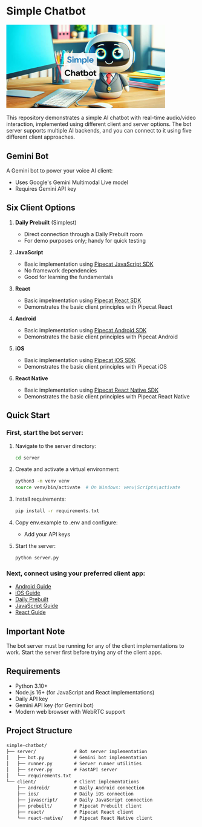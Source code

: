# Simple Chatbot

<img src="image.png" width="420px">

This repository demonstrates a simple AI chatbot with real-time audio/video interaction, implemented using different client and server options. The bot server supports multiple AI backends, and you can connect to it using five different client approaches.

## Gemini Bot

A Gemini bot to power your voice AI client:

- Uses Google's Gemini Multimodal Live model
- Requires Gemini API key

## Six Client Options

1. **Daily Prebuilt** (Simplest)

   - Direct connection through a Daily Prebuilt room
   - For demo purposes only; handy for quick testing

2. **JavaScript**

   - Basic implementation using [Pipecat JavaScript SDK](https://docs.pipecat.ai/client/js/introduction)
   - No framework dependencies
   - Good for learning the fundamentals

3. **React**

   - Basic impelmentation using [Pipecat React SDK](https://docs.pipecat.ai/client/react/introduction)
   - Demonstrates the basic client principles with Pipecat React

4. **Android**

   - Basic implementation using [Pipecat Android SDK](https://docs.pipecat.ai/client/android/introduction)
   - Demonstrates the basic client principles with Pipecat Android

5. **iOS**

   - Basic implementation using [Pipecat iOS SDK](https://docs.pipecat.ai/client/ios/introduction)
   - Demonstrates the basic client principles with Pipecat iOS

6. **React Native**

   - Basic implementation using [Pipecat React Native SDK](https://docs.pipecat.ai/client/react-native/introduction)
   - Demonstrates the basic client principles with Pipecat React Native

## Quick Start

### First, start the bot server:

1. Navigate to the server directory:
   ```bash
   cd server
   ```
2. Create and activate a virtual environment:
   ```bash
   python3 -m venv venv
   source venv/bin/activate  # On Windows: venv\Scripts\activate
   ```
3. Install requirements:
   ```bash
   pip install -r requirements.txt
   ```
4. Copy env.example to .env and configure:

   - Add your API keys

5. Start the server:
   ```bash
   python server.py
   ```

### Next, connect using your preferred client app:

- [Android Guide](client/android/README.md)
- [iOS Guide](client/ios/README.md)
- [Daily Prebuilt](client/prebuilt/README.md)
- [JavaScript Guide](client/javascript/README.md)
- [React Guide](client/react/README.md)

## Important Note

The bot server must be running for any of the client implementations to work. Start the server first before trying any of the client apps.

## Requirements

- Python 3.10+
- Node.js 16+ (for JavaScript and React implementations)
- Daily API key
- Gemini API key (for Gemini bot)
- Modern web browser with WebRTC support

## Project Structure

```
simple-chatbot/
├── server/              # Bot server implementation
│   ├── bot.py           # Gemini bot implementation
│   ├── runner.py        # Server runner utilities
│   ├── server.py        # FastAPI server
│   └── requirements.txt
└── client/              # Client implementations
    ├── android/         # Daily Android connection
    ├── ios/             # Daily iOS connection
    ├── javascript/      # Daily JavaScript connection
    ├── prebuilt/        # Pipecat Prebuilt client
    ├── react/           # Pipecat React client
    └── react-native/    # Pipecat React Native client
```
